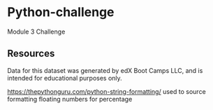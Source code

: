 # Python-challenge
Module 3 Challenge
## Resources

Data for this dataset was generated by edX Boot Camps LLC, and is intended for educational purposes only.

https://thepythonguru.com/python-string-formatting/
used to source formatting floating numbers for percentage
